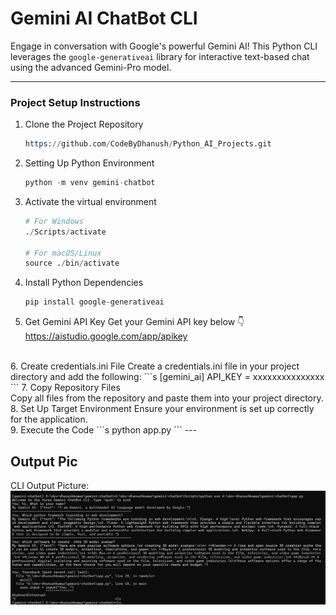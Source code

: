 # Gemini AI ChatBot CLI
Engage in conversation with Google's powerful Gemini AI! This Python CLI leverages the `google-generativeai` library for interactive text-based chat using the advanced Gemini-Pro model.

---
### Project Setup Instructions
1. Clone the Project Repository
    ```s
    https://github.com/CodeByDhanush/Python_AI_Projects.git
    ```
2. Setting Up Python Environment
    ```s
    python -m venv gemini-chatbot
    ```
3. Activate the virtual environment
    ```s
    # For Windows
    ./Scripts/activate

    # For macOS/Linux
    source ./bin/activate
    ```
4. Install Python Dependencies
    ```s
    pip install google-generativeai
    ```
5. Get Gemini API Key
    Get your Gemini API key below 👇<br>
    https://aistudio.google.com/app/apikey
<br>
6. Create credentials.ini File
    Create a credentials.ini file in your project directory and add the following:
    ```s
    [gemini_ai]
    API_KEY = xxxxxxxxxxxxxxx
    ```
7. Copy Repository Files <br>
    Copy all files from the repository and paste them into your project directory.
<br>
8. Set Up Target Environment
    Ensure your environment is set up correctly for the application.
<br>
9. Execute the Code
    ```s
    python app.py
    ```
---


## Output Pic
CLI Output Picture:
<img src = "./output_pic.png">
